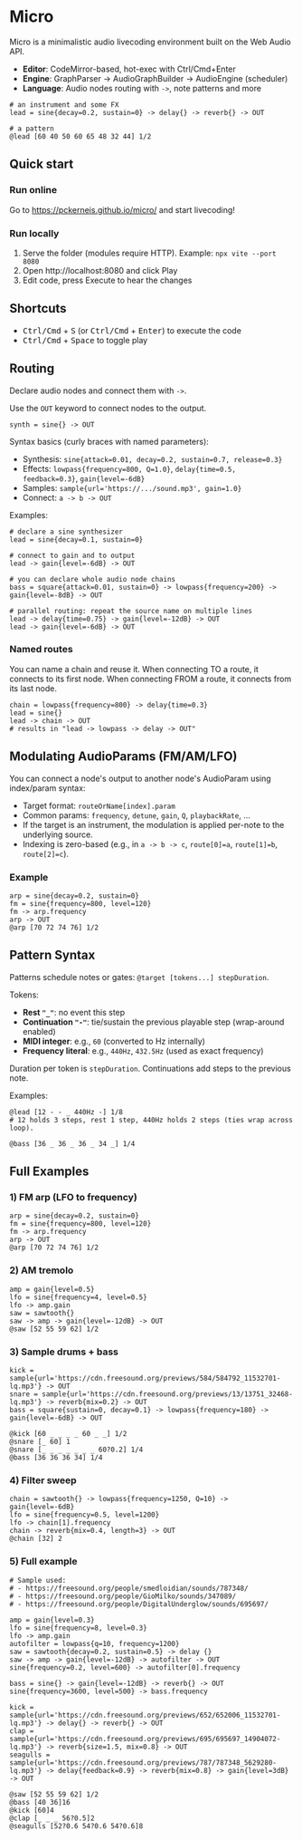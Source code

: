 # Micro


Micro is a minimalistic audio livecoding environment built on the Web Audio API.

- __Editor__: CodeMirror-based, hot-exec with Ctrl/Cmd+Enter
- __Engine__: GraphParser → AudioGraphBuilder → AudioEngine (scheduler)
- __Language__: Audio nodes routing with `->`, note patterns and more

```
# an instrument and some FX
lead = sine{decay=0.2, sustain=0} -> delay{} -> reverb{} -> OUT

# a pattern
@lead [60 40 50 60 65 48 32 44] 1/2
```

## Quick start

### Run online

Go to https://pckerneis.github.io/micro/ and start livecoding!

### Run locally

1) Serve the folder (modules require HTTP). Example: `npx vite --port 8080`
2) Open http://localhost:8080 and click Play
3) Edit code, press Execute to hear the changes

## Shortcuts

- <kbd>Ctrl/Cmd</kbd> + <kbd>S</kbd> (or <kbd>Ctrl/Cmd</kbd> + <kbd>Enter</kbd>) to execute the code
- <kbd>Ctrl/Cmd</kbd> + <kbd>Space</kbd> to toggle play

## Routing

Declare audio nodes and connect them with `->`.

Use the `OUT` keyword to connect nodes to the output.

```
synth = sine{} -> OUT
```

Syntax basics (curly braces with named parameters):

- Synthesis: `sine{attack=0.01, decay=0.2, sustain=0.7, release=0.3}`
- Effects: `lowpass{frequency=800, Q=1.0}`, `delay{time=0.5, feedback=0.3}`, `gain{level=-6dB}`
- Samples: `sample{url='https://.../sound.mp3', gain=1.0}`
- Connect: `a -> b -> OUT`

Examples:

```
# declare a sine synthesizer
lead = sine{decay=0.1, sustain=0}

# connect to gain and to output
lead -> gain{level=-6dB} -> OUT

# you can declare whole audio node chains
bass = square{attack=0.01, sustain=0} -> lowpass{frequency=200} -> gain{level=-8dB} -> OUT

# parallel routing: repeat the source name on multiple lines
lead -> delay{time=0.75} -> gain{level=-12dB} -> OUT
lead -> gain{level=-6dB} -> OUT
```

### Named routes

You can name a chain and reuse it. When connecting TO a route, it connects to its first node. When connecting FROM a route, it connects from its last node.

```
chain = lowpass{frequency=800} -> delay{time=0.3}
lead = sine{}
lead -> chain -> OUT
# results in "lead -> lowpass -> delay -> OUT" 
```

## Modulating AudioParams (FM/AM/LFO)

You can connect a node's output to another node's AudioParam using index/param syntax:

- Target format: `routeOrName[index].param`
- Common params: `frequency`, `detune`, `gain`, `Q`, `playbackRate`, ...
- If the target is an instrument, the modulation is applied per-note to the underlying source.
 - Indexing is zero-based (e.g., in `a -> b -> c`, `route[0]=a`, `route[1]=b`, `route[2]=c`).

### Example

```
arp = sine{decay=0.2, sustain=0}
fm = sine{frequency=800, level=120}
fm -> arp.frequency
arp -> OUT
@arp [70 72 74 76] 1/2
```

## Pattern Syntax

Patterns schedule notes or gates: `@target [tokens...] stepDuration`.

Tokens:

- __Rest `"_"`__: no event this step
- __Continuation `"-"`__: tie/sustain the previous playable step (wrap-around enabled)
- __MIDI integer__: e.g., `60` (converted to Hz internally)
- __Frequency literal__: e.g., `440Hz`, `432.5Hz` (used as exact frequency)

Duration per token is `stepDuration`. Continuations add steps to the previous note.

Examples:

```
@lead [12 - - _ 440Hz -] 1/8
# 12 holds 3 steps, rest 1 step, 440Hz holds 2 steps (ties wrap across loop).

@bass [36 _ 36 _ 36 _ 34 _] 1/4
```

## Full Examples

### 1) FM arp (LFO to frequency)

```
arp = sine{decay=0.2, sustain=0}
fm = sine{frequency=800, level=120}
fm -> arp.frequency
arp -> OUT
@arp [70 72 74 76] 1/2
```

### 2) AM tremolo

```
amp = gain{level=0.5}
lfo = sine{frequency=4, level=0.5}
lfo -> amp.gain
saw = sawtooth{}
saw -> amp -> gain{level=-12dB} -> OUT
@saw [52 55 59 62] 1/2
```

### 3) Sample drums + bass

```
kick = sample{url='https://cdn.freesound.org/previews/584/584792_11532701-lq.mp3'} -> OUT
snare = sample{url='https://cdn.freesound.org/previews/13/13751_32468-lq.mp3'} -> reverb{mix=0.2} -> OUT
bass = square{sustain=0, decay=0.1} -> lowpass{frequency=180} -> gain{level=-6dB} -> OUT

@kick [60 _ _ _ _ 60 _ _] 1/2
@snare [_ 60] 1
@snare [_ _ _ _ _ _ _ 60?0.2] 1/4
@bass [36 36 36 34] 1/4
```

### 4) Filter sweep

```
chain = sawtooth{} -> lowpass{frequency=1250, Q=10} -> gain{level=-6dB}
lfo = sine{frequency=0.5, level=1200}
lfo -> chain[1].frequency
chain -> reverb{mix=0.4, length=3} -> OUT
@chain [32] 2
```

### 5) Full example

```
# Sample used:
# - https://freesound.org/people/smedloidian/sounds/787348/
# - https://freesound.org/people/GioMilko/sounds/347089/
# - https://freesound.org/people/DigitalUnderglow/sounds/695697/

amp = gain{level=0.3}
lfo = sine{frequency=8, level=0.3}
lfo -> amp.gain
autofilter = lowpass{q=10, frequency=1200}
saw = sawtooth{decay=0.2, sustain=0.5} -> delay {}
saw -> amp -> gain{level=-12dB} -> autofilter -> OUT
sine{frequency=0.2, level=600} -> autofilter[0].frequency

bass = sine{} -> gain{level=-12dB} -> reverb{} -> OUT
sine{frequency=3600, level=500} -> bass.frequency

kick = sample{url='https://cdn.freesound.org/previews/652/652006_11532701-lq.mp3'} -> delay{} -> reverb{} -> OUT
clap = sample{url='https://cdn.freesound.org/previews/695/695697_14904072-lq.mp3'} -> reverb{size=1.5, mix=0.8} -> OUT
seagulls = sample{url='https://cdn.freesound.org/previews/787/787348_5629280-lq.mp3'} -> delay{feedback=0.9} -> reverb{mix=0.8} -> gain{level=3dB} -> OUT

@saw [52 55 59 62] 1/2
@bass [40 36]16
@kick [60]4
@clap [_ _ _ 56?0.5]2
@seagulls [52?0.6 54?0.6 54?0.6]8
```
